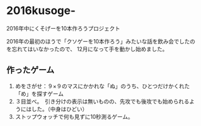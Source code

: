 # 2016kusoge-
2016年中にくそげーを10本作ろうプロジェクト

2016年の最初のほうで「クソゲーを10本作ろう」みたいな話を飲み会でしたのを忘れてはいなかったので、
12月になって手を動かし始めました。


## 作ったゲーム

1. めをさがせ：９×９のマスにかかれな「ぬ」のうち、ひとつだけかくれた「め」を探すゲーム
2. ３目並べ。　引き分けの表示は無いものの、先攻でも後攻でも始められるようにはした。（中身はひどい）
3. ストップウォッチで何も見ずに10秒測るゲーム。
